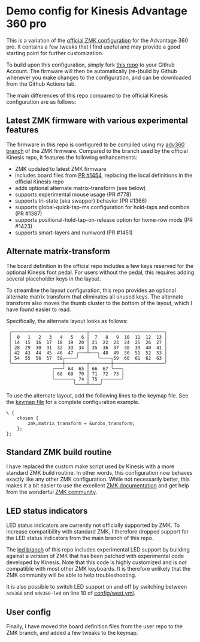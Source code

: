 # Demo config for Kinesis Advantage 360 pro

This is a variation of the [official ZMK
configuration](https://github.com/KinesisCorporation/Adv360-Pro-ZMK) for the Advantage
360 pro. It contains a few tweaks that I find useful and may provide a good starting
point for further customization.

To build upon this configuration, simply fork [this
repo](https://github.com/urob/adv360-demo-config) to your Github Account. The firmware
will then be automatically (re-)build by Github whenever you make changes to the
configuration, and can be downloaded from the Github Actions tab.

The main differences of this repo compared to the official Kinesis configuration are as
follows:

## Latest ZMK firmware with various experimental features

The firmware in this repo is configured to be compiled using my [adv360
branch](https://github.com/urob/zmk/tree/adv360) of the ZMK firmware. Compared to the
branch used by the official Kinesis repo, it features the following enhancements:
- ZMK updated to latest ZMK firmware
- includes board files from [PR #1454](https://github.com/zmkfirmware/zmk/pull/1454),
  replacing the local definitions in the official Kinesis repo
- adds optional alternate matrix-transform (see below)
- supports experimental mouse usage (PR #778)
- supports tri-state (aka swapper) behavior (PR #1366)
- supports global-quick-tap-ms configuration for hold-taps and combos (PR #1387)
- supports positional-hold-tap-on-release option for home-row mods (PR #1423)
- supports smart-layers and numword (PR #1451)

## Alternate matrix-transform

The board definition in the official repo includes a few keys reserved for the optional
Kinesis foot pedal. For users without the pedal, this requires adding several
placeholder keys in the layout. 

To streamline the layout configuration, this repo provides an optional alternate matrix
transform that eliminates all unused keys. The alternate transform also moves the thumb
cluster to the bottom of the layout, which I have found easier to read.

Specifically, the alternate layout looks as follows:
```
 ╭────────────────────────────┬────────────────────────────╮
 │  0   1   2   3   4   5   6 │  7   8   9  10  11  12  13 │
 │ 14  15  16  17  18  19  20 │ 21  22  23  24  25  26  27 │
 │ 28  29  30  31  32  33  34 │ 35  36  37  38  39  40  41 │
 │ 42  43  44  45  46  47 ╭───┴───╮ 48  49  50  51  52  53 │
 │ 54  55  56  57  58╭────╯       ╰────╮59  60  61  62  63 │
 ╰───────────────────┼────────┬────────┼───────────────────╯
                 ╭───╯ 64  65 │ 66  67 ╰───╮
                 │ 68  69  70 │ 71  72  73 │
                 ╰───────╮ 74 │ 75 ╭───────╯
                         ╰────┴────╯
```

To use the alternate layout, add the following lines to the keymap file. See the [keymap
file](https://github.com/urob/adv360-demo-config/blob/main/config/adv360pro.keymap) for
a complete configuration example.

```
\ {
    chosen {
        zmk,matrix_transform = &urobs_transform;
    };
};
```

## Standard ZMK build routine

I have replaced the custom make script used by Kinesis with a more standard ZMK build
routine. In other words, this configuration now behaves exactly like any other ZMK
configuration. While not necessarily better, this makes it a bit easier to use the
excellent [ZMK documentation](https://zmk.dev/docs/user-setup) and get help from the
wonderful [ZMK community](https://discord.gg/XnBTxwHmfT).

## LED status indicators

LED status indicators are currently not officially supported by ZMK. To increase
compatibility with standard ZMK, I therefore dropped support for the LED status
indicators from the main branch of this repo.

The [led branch](https://github.com/urob/adv360-demo-config/tree/led) of this repo
includes experimental LED support by building against a version of ZMK that has been
patched with experimental code developed by Kinesis. Note that this code is highly
customized and is *not* compatible with most other ZMK keyboards. It is therefore
unlikely that the ZMK community will be able to help troubleshooting.

It is also possible to switch LED support on and off by switching between `adv360`  and
`adv360-led` on line 10 of
[config/west.yml](https://github.com/urob/adv360-demo-config/blob/main/config/west.yml).

## User config

Finally, I have moved the board definition files from the user repo to the ZMK branch,
and added a few tweaks to the keymap.

